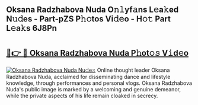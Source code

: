 ## Oksana Radzhabova Nuda O𝚗𝚕yf𝚊ns L𝚎a𝚔ed N𝚞𝚍es - Part-pZS P𝚑𝚘tos Vi𝚍𝚎o - H𝚘𝚝 Part L𝚎a𝚔s 6J8Pn

# <h2><a href="http://kfb5623.oniu.top/?m=Oksana+Radzhabova+Nuda">🔗👉 🔴 Oksana Radzhabova Nuda P𝚑ot𝚘𝚜 V𝚒d𝚎o</a></h2>

[![Oksana Radzhabova Nuda Nu𝚍e𝚜](https://i.imgur.com/0qMVB7G.gif)](http://kfb5623.oniu.top/?m=Oksana+Radzhabova+Nuda)
Online thought leader Oksana Radzhabova Nuda, acclaimed for disseminating dance and lifestyle knowledge, through performances and personal vlogs. Oksana Radzhabova Nuda's public image is marked by a welcoming and genuine demeanor, while the private aspects of his life remain cloaked in secrecy.  
